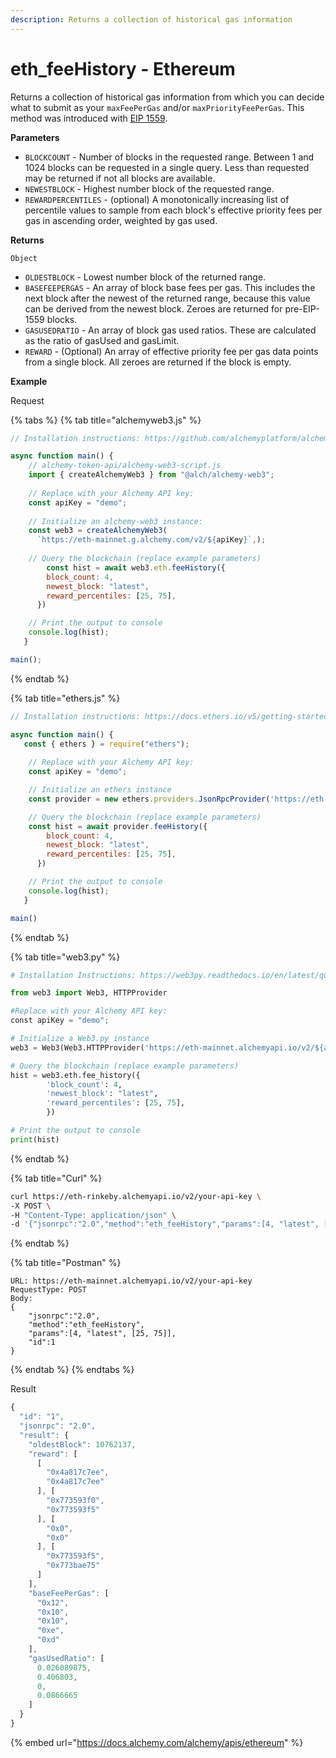 ```yaml
---
description: Returns a collection of historical gas information
---
```


# eth\_feeHistory - Ethereum

Returns a collection of historical gas information from which you can decide what to submit as your `maxFeePerGas` and/or `maxPriorityFeePerGas`. This method was introduced with [EIP 1559](https://blog.alchemy.com/blog/eip-1559).

**Parameters**

* `BLOCKCOUNT` - Number of blocks in the requested range. Between 1 and 1024 blocks can be requested in a single query. Less than requested may be returned if not all blocks are available.
* `NEWESTBLOCK` - Highest number block of the requested range.
* `REWARDPERCENTILES` - (optional) A monotonically increasing list of percentile values to sample from each block's effective priority fees per gas in ascending order, weighted by gas used.

**Returns**

`Object`

* `OLDESTBLOCK` - Lowest number block of the returned range.
* `BASEFEEPERGAS` - An array of block base fees per gas. This includes the next block after the newest of the returned range, because this value can be derived from the newest block. Zeroes are returned for pre-EIP-1559 blocks.
* `GASUSEDRATIO` - An array of block gas used ratios. These are calculated as the ratio of gasUsed and gasLimit.
* `REWARD` - (Optional) An array of effective priority fee per gas data points from a single block. All zeroes are returned if the block is empty.

**Example**

Request

{% tabs %}
{% tab title="alchemyweb3.js" %}
```javascript
// Installation instructions: https://github.com/alchemyplatform/alchemy-web3

async function main() {
	// alchemy-token-api/alchemy-web3-script.js
	import { createAlchemyWeb3 } from "@alch/alchemy-web3";
	
	// Replace with your Alchemy API key:
	const apiKey = "demo";
	
	// Initialize an alchemy-web3 instance:
	const web3 = createAlchemyWeb3(
	  `https://eth-mainnet.g.alchemy.com/v2/${apiKey}`,);
	
	// Query the blockchain (replace example parameters)
    	const hist = await web3.eth.feeHistory({
	    block_count: 4,
	    newest_block: "latest",
	    reward_percentiles: [25, 75],
	  }) 

	// Print the output to console
  	console.log(hist);
   }

main();
```
{% endtab %}

{% tab title="ethers.js" %}
```javascript
// Installation instructions: https://docs.ethers.io/v5/getting-started/#installing

async function main() {
   const { ethers } = require("ethers");
   
	// Replace with your Alchemy API key:
	const apiKey = "demo";

	// Initialize an ethers instance
	const provider = new ethers.providers.JsonRpcProvider('https://eth-mainnet.alchemyapi.io/v2/${apiKey}',);

	// Query the blockchain (replace example parameters)
   	const hist = await provider.feeHistory({
	    block_count: 4,
	    newest_block: "latest",
	    reward_percentiles: [25, 75],
	  }) 

	// Print the output to console
  	console.log(hist);
   }

main()
```
{% endtab %}

{% tab title="web3.py" %}
```python
# Installation Instructions: https://web3py.readthedocs.io/en/latest/quickstart.html#installation

from web3 import Web3, HTTPProvider

#Replace with your Alchemy API key:
const apiKey = "demo";

# Initialize a Web3.py instance
web3 = Web3(Web3.HTTPProvider('https://eth-mainnet.alchemyapi.io/v2/${apiKey}'))

# Query the blockchain (replace example parameters)
hist = web3.eth.fee_history({
	    'block_count': 4,
	    'newest_block': "latest",
	    'reward_percentiles': [25, 75],
		})

# Print the output to console
print(hist)
```
{% endtab %}

{% tab title="Curl" %}
```bash
curl https://eth-rinkeby.alchemyapi.io/v2/your-api-key \
-X POST \
-H "Content-Type: application/json" \
-d '{"jsonrpc":"2.0","method":"eth_feeHistory","params":[4, "latest", [25, 75]],"id":1}'
```
{% endtab %}

{% tab title="Postman" %}
```http
URL: https://eth-mainnet.alchemyapi.io/v2/your-api-key
RequestType: POST
Body: 
{
    "jsonrpc":"2.0",
    "method":"eth_feeHistory",
    "params":[4, "latest", [25, 75]],
    "id":1
}
```
{% endtab %}
{% endtabs %}

Result

```javascript
{
  "id": "1",
  "jsonrpc": "2.0",
  "result": {
    "oldestBlock": 10762137,
    "reward": [
      [
        "0x4a817c7ee",
        "0x4a817c7ee"
      ], [
        "0x773593f0",
        "0x773593f5"
      ], [
        "0x0",
        "0x0"
      ], [
        "0x773593f5",
        "0x773bae75"
      ]
    ],
    "baseFeePerGas": [
      "0x12",
      "0x10",
      "0x10",
      "0xe",
      "0xd"
    ],
    "gasUsedRatio": [
      0.026089875,
      0.406803,
      0,
      0.0866665
    ]
  }
}
```

{% embed url="https://docs.alchemy.com/alchemy/apis/ethereum" %}
